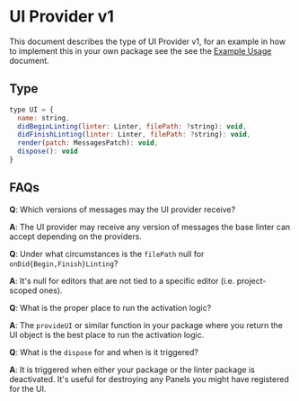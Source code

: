 # UI Provider v1

This document describes the type of UI Provider v1, for an example in how to implement this in your own package see the see the [Example Usage](../examples/ui-provider-v1.md) document.

## Type

```js
type UI = {
  name: string,
  didBeginLinting(linter: Linter, filePath: ?string): void,
  didFinishLinting(linter: Linter, filePath: ?string): void,
  render(patch: MessagesPatch): void,
  dispose(): void
}
```

## FAQs

**Q**: Which versions of messages may the UI provider receive?

**A**: The UI provider may receive any version of messages the base linter can accept depending on the providers.

**Q**: Under what circumstances is the `filePath` null for `onDid{Begin,Finish}Linting`?

**A**: It's null for editors that are not tied to a specific editor (i.e. project-scoped ones).

**Q**: What is the proper place to run the activation logic?

**A**: The `provideUI` or similar function in your package where you return the UI object is the best place to run the activation logic.

**Q**: What is the `dispose` for and when is it triggered?

**A**: It is triggered when either your package or the linter package is deactivated. It's useful for destroying any Panels you might have registered for the UI.

